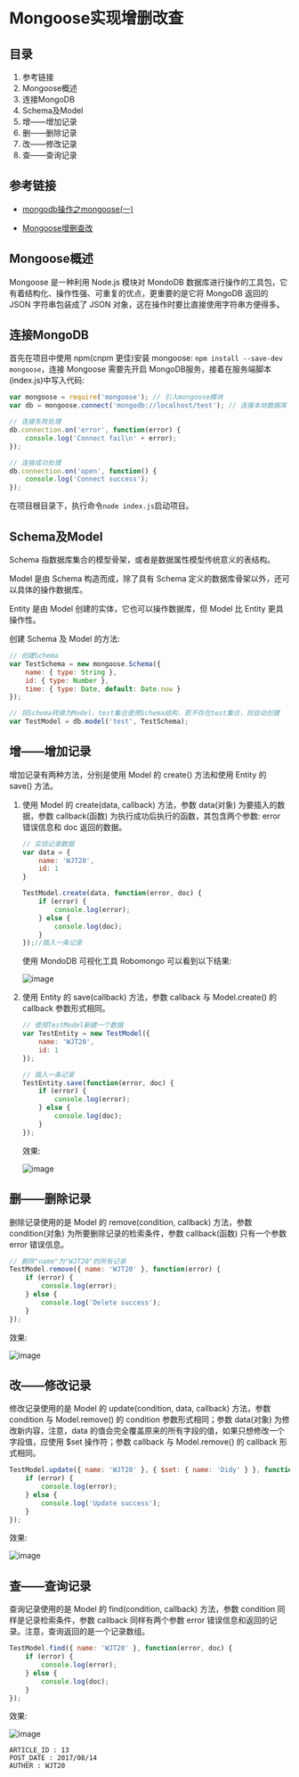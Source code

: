 
# Mongoose实现增删改查 #

## 目录 ##

1. 参考链接
2. Mongoose概述
3. 连接MongoDB
4. Schema及Model
5. 增——增加记录
6. 删——删除记录
7. 改——修改记录
8. 查——查询记录

## 参考链接 ##

- [mongodb操作之mongoose(一)](https://segmentfault.com/a/1190000005711812)

- [Mongoose增删查改](https://segmentfault.com/a/1190000009173871)

## Mongoose概述 ##

Mongoose 是一种利用 Node.js 模块对 MondoDB 数据库进行操作的工具包，它有着结构化、操作性强、可重复的优点，更重要的是它将 MongoDB 返回的 JSON 字符串包装成了 JSON 对象，这在操作时要比直接使用字符串方便得多。

## 连接MongoDB ##

首先在项目中使用 npm(cnpm 更佳)安装 mongoose: `npm install --save-dev mongoose`，连接 Mongoose 需要先开启 MongoDB服务，接着在服务端脚本(index.js)中写入代码:

```js
var mongoose = require('mongoose'); // 引入mongoose模块
var db = mongoose.connect('mongodb://localhost/test'); // 连接本地数据库

// 连接失败处理
db.connection.on('error', function(error) {
    console.log('Connect fail\n' + error);
});

// 连接成功处理
db.connection.on('open', function() {
    console.log('Connect success');
});
```

在项目根目录下，执行命令`node index.js`启动项目。

## Schema及Model ##

Schema 指数据库集合的模型骨架，或者是数据属性模型传统意义的表结构。

Model 是由 Schema 构造而成，除了具有 Schema 定义的数据库骨架以外，还可以具体的操作数据库。

Entity 是由 Model 创建的实体，它也可以操作数据库，但 Model 比 Entity 更具操作性。

创建 Schema 及 Model 的方法:

```js
// 创建Schema
var TestSchema = new mongoose.Schema({
    name: { type: String },
    id: { type: Number },
    time: { type: Date, default: Date.now }
});

// 将Schema转换为Model，test集合使用Schema结构，若不存在test集合，则自动创建
var TestModel = db.model('test', TestSchema);
```

## 增——增加记录 ##

增加记录有两种方法，分别是使用 Model 的 create() 方法和使用 Entity 的 save() 方法。

1. 使用 Model 的 create(data, callback) 方法，参数 data(对象) 为要插入的数据，参数 callback(函数) 为执行成功后执行的函数，其包含两个参数: error 错误信息和 doc 返回的数据。

    ```js
    // 实验记录数据
    var data = {
        name: 'WJT20',
        id: 1
    }

    TestModel.create(data, function(error, doc) {
        if (error) {
            console.log(error);
        } else {
            console.log(doc);
        }
    });//插入一条记录
    ```

    使用 MondoDB 可视化工具 Robomongo 可以看到以下结果:

    ![image](https://raw.githubusercontent.com/WebUnion-core/public-cdn/master/wjt20-base/w36.png)

2. 使用 Entity 的 save(callback) 方法，参数 callback 与 Model.create() 的 callback 参数形式相同。

    ```js
    // 使用TestModel新建一个数据
    var TestEntity = new TestModel({
        name: 'WJT20',
        id: 1
    });

    // 插入一条记录
    TestEntity.save(function(error, doc) {
        if (error) {
            console.log(error);
        } else {
            console.log(doc);
        }
    });
    ```

    效果:

    ![image](https://raw.githubusercontent.com/WebUnion-core/public-cdn/master/wjt20-base/w37.png)

## 删——删除记录 ##

删除记录使用的是 Model 的 remove(condition, callback) 方法，参数 condition(对象) 为所要删除记录的检索条件，参数 callback(函数) 只有一个参数 error 错误信息。

```js
// 删除"name"为"WJT20"的所有记录
TestModel.remove({ name: 'WJT20' }, function(error) {
    if (error) {
        console.log(error);
    } else {
        console.log('Delete success');
    }
});
```

效果:

![image](https://raw.githubusercontent.com/WebUnion-core/public-cdn/master/wjt20-base/w38.png)

## 改——修改记录 ##

修改记录使用的是 Model 的 update(condition, data, callback) 方法，参数 condition 与 Model.remove() 的 condition 参数形式相同；参数 data(对象) 为修改新内容，注意，data 的值会完全覆盖原来的所有字段的值，如果只想修改一个字段值，应使用 $set 操作符；参数 callback 与 Model.remove() 的 callback 形式相同。

```js
TestModel.update({ name: 'WJT20' }, { $set: { name: 'Didy' } }, function(error) {
    if (error) {
        console.log(error);
    } else {
        console.log('Update success');
    }
});
```

效果:

![image](https://raw.githubusercontent.com/WebUnion-core/public-cdn/master/wjt20-base/w39.png)

## 查——查询记录 ##

查询记录使用的是 Model 的 find(condition, callback) 方法，参数 condition 同样是记录检索条件，参数 callback 同样有两个参数 error 错误信息和返回的记录。注意，查询返回的是一个记录数组。

```js
TestModel.find({ name: 'WJT20' }, function(error, doc) {
    if (error) {
        console.log(error);
    } else {
        console.log(doc);
    }
});
```

效果:

![image](https://raw.githubusercontent.com/WebUnion-core/public-cdn/master/wjt20-base/w40.png)

```
ARTICLE_ID : 13
POST_DATE : 2017/08/14
AUTHER : WJT20
```
